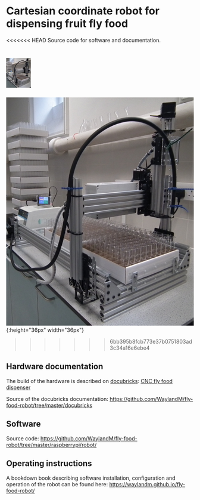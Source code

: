 # Cartesian coordinate robot for dispensing fruit fly food

<<<<<<< HEAD
Source code for software and documentation.

![CNC fly food dispenser](bookdown/images/very_small_system.jpg)
=======
![CNC fly food dispenser](bookdown/images/system.jpg){:height="36px" width="36px"}
>>>>>>> 6bb395b8fcb773e37b0751803ad3c34a16e6ebe4

## Hardware documentation
The build of the hardware is described on [docubricks](http://docubricks.com/):
[CNC fly food dispenser](http://docubricks.com/viewer.jsp?id=8652757760093769728)

Source of the docubricks documentation:
https://github.com/WaylandM/fly-food-robot/tree/master/docubricks


## Software 
Source code:
https://github.com/WaylandM/fly-food-robot/tree/master/raspberrypi/robot/

## Operating instructions
A bookdown book describing software installation, configuration and operation of the robot can be found here:
https://waylandm.github.io/fly-food-robot/
